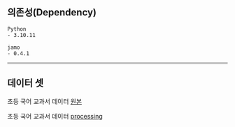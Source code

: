 ## 의존성(Dependency)
```
Python
- 3.10.11

jamo
- 0.4.1
```

___
## 데이터 셋
초등 국어 교과서 데이터 [원본](https://www.dropbox.com/sh/nmzwadm4e37ica5/AAA-BDemn5dIub8n3BFJk1Txa?dl=0)



초등 국어 교과서 데이터 [processing](https://drive.google.com/file/d/1-G3V3yB6dRvjM8QTWOlkoCFgciAJoKoC/view?usp=drive_link)
